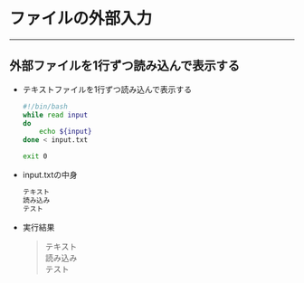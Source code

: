 # ファイルの外部入力

***

## 外部ファイルを1行ずつ読み込んで表示する

* テキストファイルを1行ずつ読み込んで表示する

  ```bash
  #!/bin/bash
  while read input
  do
      echo ${input}
  done < input.txt

  exit 0
  ```

* input.txtの中身

  ```txt
  テキスト
  読み込み
  テスト
  ```

* 実行結果

  > テキスト  
  読み込み  
  テスト
